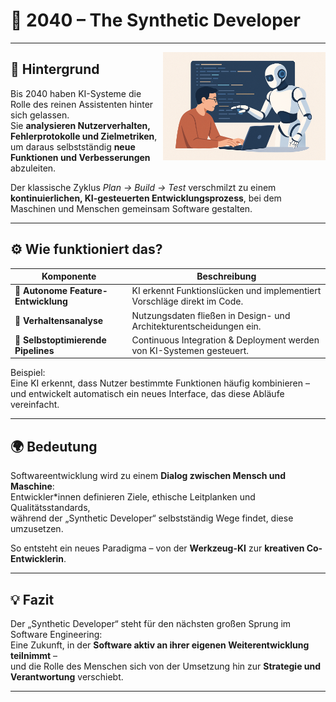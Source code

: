 # 🔧 2040 – The Synthetic Developer

---

<img src="images/SyntheticDeveloper.jpg" style="margin-top: 130" alt="AI Developer Collaboration" align="right" width="260">

## 🧩 Hintergrund

Bis 2040 haben KI-Systeme die Rolle des reinen Assistenten hinter sich gelassen.  
Sie **analysieren Nutzerverhalten, Fehlerprotokolle und Zielmetriken**, um daraus selbstständig **neue Funktionen und Verbesserungen** abzuleiten.  

Der klassische Zyklus *Plan → Build → Test* verschmilzt zu einem **kontinuierlichen, KI-gesteuerten Entwicklungsprozess**, bei dem Maschinen und Menschen gemeinsam Software gestalten.

---

## ⚙️ Wie funktioniert das?

| Komponente                      | Beschreibung |
| ------------------------------- | ------------- |
| 🤖 **Autonome Feature-Entwicklung** | KI erkennt Funktionslücken und implementiert Vorschläge direkt im Code. |
| 🧠 **Verhaltensanalyse**            | Nutzungsdaten fließen in Design- und Architekturentscheidungen ein. |
| 🔄 **Selbstoptimierende Pipelines** | Continuous Integration & Deployment werden von KI-Systemen gesteuert. |

Beispiel:  
Eine KI erkennt, dass Nutzer bestimmte Funktionen häufig kombinieren – und entwickelt automatisch ein neues Interface, das diese Abläufe vereinfacht.

---

## 🌍 Bedeutung

Softwareentwicklung wird zu einem **Dialog zwischen Mensch und Maschine**:  
Entwickler*innen definieren Ziele, ethische Leitplanken und Qualitätsstandards,  
während der „Synthetic Developer“ selbstständig Wege findet, diese umzusetzen.  

So entsteht ein neues Paradigma – von der **Werkzeug-KI** zur **kreativen Co-Entwicklerin**.

---

## 💡 Fazit

Der „Synthetic Developer“ steht für den nächsten großen Sprung im Software Engineering:  
Eine Zukunft, in der **Software aktiv an ihrer eigenen Weiterentwicklung teilnimmt** –  
und die Rolle des Menschen sich von der Umsetzung hin zur **Strategie und Verantwortung** verschiebt.

---
